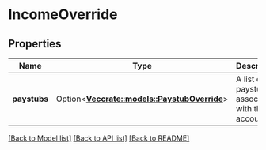 # IncomeOverride

## Properties

Name | Type | Description | Notes
------------ | ------------- | ------------- | -------------
**paystubs** | Option<[**Vec<crate::models::PaystubOverride>**](PaystubOverride.md)> | A list of paystubs associated with the account. | [optional]

[[Back to Model list]](../README.md#documentation-for-models) [[Back to API list]](../README.md#documentation-for-api-endpoints) [[Back to README]](../README.md)


